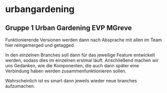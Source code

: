 # urbangardening
Gruppe 1 Urban Gardening EVP MGreve
---

Funktionierende Versionen werden dann nach Absprache mit allen im Team hier reingemerged und getagged.

In den einzelnen Branches soll dann für das jeweilige Feature entwickelt werden, sodass dies im einzelnen erstmal läuft.
Anschließend machen wir uns Gedanken, wie die Komponenten, die auch dann später eine Verbindung haben werden zusammenfunktionieren sollen.

Wahrscheinlich ist es smart dann jeweils wieder neue branches aufzumachen. 
